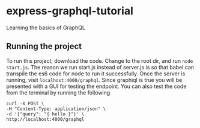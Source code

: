 # express-graphql-tutorial
Learning the basics of GraphQL

## Running the project
To run this project, download the code. Change to the root dir, and run ```node start.js```. The reason we run start.js instead of server.js is so that babel can transpile the es6 code for node to run it successfully.
Once the server is running, visit ```localhost:4000/graphql```. Since graphiql is true you will be presented with a GUI for testing the endpoint.
You can also test the code from the terminal by running the following 
```
curl -X POST \
-H "Content-Type: application/json" \
-d '{"query": "{ hello }"}' \
http://localhost:4000/graphql
```
